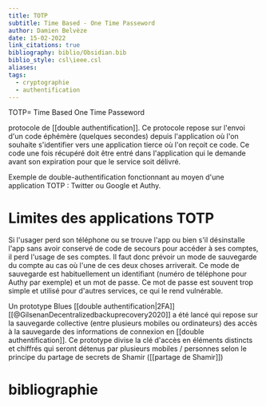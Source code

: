 ```yaml
---
title: TOTP
subtitle: Time Based - One Time Passeword
author: Damien Belvèze
date: 15-02-2022
link_citations: true
bibliography: biblio/Obsidian.bib
biblio_style: csl\ieee.csl
aliases: 
tags:
  - cryptographie
  - authentification
---
```


TOTP= Time Based One Time Passeword

protocole de [[double authentification]]. Ce protocole repose sur l'envoi d'un code éphémère (quelques secondes) depuis l'application où l'on souhaite s'identifier vers une application tierce où l'on reçoit ce code. Ce code une fois récupéré doit être entré dans l'application qui le demande avant son expiration pour que le service soit délivré. 

Exemple de double-authentification fonctionnant au moyen d'une application TOTP : Twitter ou Google et Authy. 

# Limites des applications TOTP

Si l'usager perd son téléphone ou se trouve l'app ou bien s'il désinstalle l'app sans avoir conservé de code de secours pour accéder à ses comptes, il perd l'usage de ses comptes. 
Il faut donc prévoir un mode de sauvegarde du compte au cas où l'une de ces deux choses arriverait. 
Ce mode de sauvegarde est habituellement un identifiant (numéro de téléphone pour Authy par exemple) et un  mot de passe. 
Ce mot de passe est souvent trop simple et utilisé pour d'autres services, ce qui le rend vulnérable. 

Un prototype Blues [[double authentification|2FA]][[@GilsenanDecentralizedbackuprecovery2020]] a été lancé qui repose sur la sauvegarde collective (entre plusieurs mobiles ou ordinateurs) des accès à la sauvegarde des informations de connexion en [[double authentification]]. 
Ce prototype divise la clé d'accès en éléments distincts et chiffrés qui seront détenus par plusieurs mobiles / personnes selon le principe du partage de secrets de Shamir ([[partage de Shamir]])









# bibliographie

